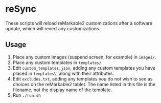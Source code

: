 # reSync

These scripts will reload reMarkable2 customizations after a software update, which will revert any customizations.

## Usage

1. Place any custom images (suspend screen, for example) in `images/`.
2. Place any custom templates in `templates/`.
3. Edit `custom_templates.json`, adding any custom templates you have placed in `templates\`, along with their attributes.
4. Edit `excludes.txt`, adding any templates you do not wish to see as choices on the reMarkable2 tablet. The name listed in this file is the filename, not the display name of the template.
5. Run `./run.sh`

